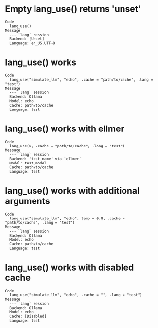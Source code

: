 # Empty lang_use() returns 'unset'

    Code
      lang_use()
    Message
      --- `lang` session
      Backend: [Unset]
      Language: en_US.UTF-8

# lang_use() works

    Code
      lang_use("simulate_llm", "echo", .cache = "path/to/cache", .lang = "test")
    Message
      --- `lang` session
      Backend: Ollama
      Model: echo
      Cache: path/to/cache
      Language: test

# lang_use() works with ellmer

    Code
      lang_use(x, .cache = "path/to/cache", .lang = "test")
    Message
      --- `lang` session
      Backend: 'test_name' via `ellmer`
      Model: test_model
      Cache: path/to/cache
      Language: test

# lang_use() works with additional arguments

    Code
      lang_use("simulate_llm", "echo", temp = 0.8, .cache = "path/to/cache", .lang = "test")
    Message
      --- `lang` session
      Backend: Ollama
      Model: echo
      Cache: path/to/cache
      Language: test

# lang_use() works with disabled cache

    Code
      lang_use("simulate_llm", "echo", .cache = "", .lang = "test")
    Message
      --- `lang` session
      Backend: Ollama
      Model: echo
      Cache: [Disabled]
      Language: test

